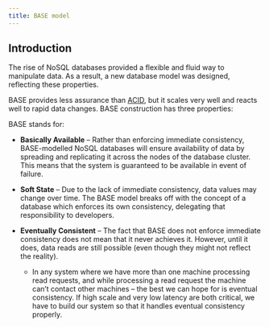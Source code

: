 ```yaml
---
title: BASE model
---
```


## Introduction

The rise of NoSQL databases provided a flexible and fluid way to manipulate data. As a result, a new database model was designed, reflecting these properties.

BASE provides less assurance than [ACID](ACID), but it scales very well and reacts well to rapid data changes. BASE construction has three properties:

BASE stands for:

- **Basically Available** – Rather than enforcing immediate consistency, BASE-modelled NoSQL databases will ensure availability of data by spreading and replicating it across the nodes of the database cluster. This means that the system is guaranteed to be available in event of failure.

- **Soft State** – Due to the lack of immediate consistency, data values may change over time. The BASE model breaks off with the concept of a database which enforces its own consistency, delegating that responsibility to developers.

- **Eventually Consistent** – The fact that BASE does not enforce immediate consistency does not mean that it never achieves it. However, until it does, data reads are still possible (even though they might not reflect the reality).
  - In any system where we have more than one machine processing read requests, and while processing a read request the machine can’t contact other machines – the best we can hope for is eventual consistency. If high scale and very low latency are both critical, we have to build our system so that it handles eventual consistency properly.
